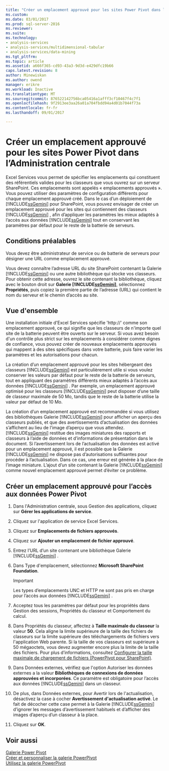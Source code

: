 ```yaml
---
title: "Créer un emplacement approuvé pour les sites Power Pivot dans l’Administration centrale | Documents Microsoft"
ms.custom: 
ms.date: 03/01/2017
ms.prod: sql-server-2016
ms.reviewer: 
ms.suite: 
ms.technology:
- analysis-services
- analysis-services/multidimensional-tabular
- analysis-services/data-mining
ms.tgt_pltfrm: 
ms.topic: article
ms.assetid: a666f365-cd93-43a3-9d3d-e429dfc19b66
caps.latest.revision: 8
author: Minewiskan
ms.author: owend
manager: erikre
ms.workload: Inactive
ms.translationtype: MT
ms.sourcegitcommit: 876522142756bca05416a1afff3cf10467f4c7f1
ms.openlocfilehash: 9f2913ee3aa26a01a704fbdd94a4d01b7044f73a
ms.contentlocale: fr-fr
ms.lasthandoff: 09/01/2017

---
```

# <a name="create-a-trusted-location-for-power-pivot-sites-in-central-administration"></a>Créer un emplacement approuvé pour les sites Power Pivot dans l’Administration centrale
  Excel Services vous permet de spécifier les emplacements qui constituent des référentiels valides pour les classeurs que vous ouvrez sur un serveur SharePoint. Ces emplacements sont appelés « emplacements approuvés ». Vous pouvez utiliser des paramètres de configuration différents pour chaque emplacement approuvé créé. Dans le cas d’un déploiement de [!INCLUDE[ssGemini](../../includes/ssgemini-md.md)] pour SharePoint, vous pouvez envisager de créer un emplacement approuvé pour les sites qui contiennent des classeurs [!INCLUDE[ssGemini](../../includes/ssgemini-md.md)] , afin d’appliquer les paramètres les mieux adaptés à l’accès aux données [!INCLUDE[ssGemini](../../includes/ssgemini-md.md)] tout en conservant les paramètres par défaut pour le reste de la batterie de serveurs.  
  
  
## <a name="prerequisites"></a>Conditions préalables  
 Vous devez être administrateur de service ou de batterie de serveurs pour désigner une URL comme emplacement approuvé.  
  
 Vous devez connaître l’adresse URL du site SharePoint contenant la Galerie [!INCLUDE[ssGemini](../../includes/ssgemini-md.md)] ou une autre bibliothèque qui stocke vos classeurs. Pour obtenir cette adresse, ouvrez le site contenant la bibliothèque, cliquez avec le bouton droit sur **Galerie [!INCLUDE[ssGemini](../../includes/ssgemini-md.md)]**, sélectionnez **Propriétés**, puis copiez la première partie de l’adresse (URL) qui contient le nom du serveur et le chemin d’accès au site.  
  
##  <a name="overview"></a> Vue d'ensemble  
 Une installation initiale d'Excel Services spécifie 'http://' comme son emplacement approuvé, ce qui signifie que les classeurs de n'importe quel site de la batterie peuvent être ouverts sur le serveur. Si vous avez besoin d'un contrôle plus strict sur les emplacements à considérer comme dignes de confiance, vous pouvez créer de nouveaux emplacements approuvés qui mappent à des sites spécifiques dans votre batterie, puis faire varier les paramètres et les autorisations pour chacun.  
  
 La création d’un emplacement approuvé pour les sites hébergeant des classeurs [!INCLUDE[ssGemini](../../includes/ssgemini-md.md)] est particulièrement utile si vous voulez conserver les valeurs par défaut pour le reste de la batterie de serveurs, tout en appliquant des paramètres différents mieux adaptés à l’accès aux données [!INCLUDE[ssGemini](../../includes/ssgemini-md.md)] . Par exemple, un emplacement approuvé optimisé pour les classeurs [!INCLUDE[ssGemini](../../includes/ssgemini-md.md)] peut disposer d’une taille de classeur maximale de 50 Mo, tandis que le reste de la batterie utilise la valeur par défaut de 10 Mo.  
  
 La création d’un emplacement approuvé est recommandée si vous utilisez des bibliothèques Galerie [!INCLUDE[ssGemini](../../includes/ssgemini-md.md)] pour afficher un aperçu des classeurs publiés, et que des avertissements d’actualisation des données s’affichent au lieu de l’image d’aperçu que vous attendez. [!INCLUDE[ssGemini](../../includes/ssgemini-md.md)] restitue des images miniatures des rapports et classeurs à l’aide de données et d’informations de présentation dans le document. Si l’avertissement lors de l’actualisation des données est activé pour un emplacement approuvé, il est possible que la Galerie [!INCLUDE[ssGemini](../../includes/ssgemini-md.md)] ne dispose pas d’autorisations suffisantes pour procéder à l’actualisation. Dans ce cas, une erreur est générée à la place de l’image miniature. L’ajout d’un site contenant la Galerie [!INCLUDE[ssGemini](../../includes/ssgemini-md.md)] comme nouvel emplacement approuvé permet d’éviter ce problème.  
  
##  <a name="create"></a> Créer un emplacement approuvé pour l’accès aux données Power Pivot  
  
1.  Dans l'Administration centrale, sous Gestion des applications, cliquez sur **Gérer les applications de service**.  
  
2.  Cliquez sur l'application de service Excel Services.  
  
3.  Cliquez sur **Emplacements de fichiers approuvés**.  
  
4.  Cliquez sur **Ajouter un emplacement de fichier approuvé**.  
  
5.  Entrez l’URL d’un site contenant une bibliothèque Galerie [!INCLUDE[ssGemini](../../includes/ssgemini-md.md)] .  
  
6.  Dans Type d'emplacement, sélectionnez **Microsoft SharePoint Foundation**.  
  
    > [!IMPORTANT]  
    >  Les types d’emplacements UNC et HTTP ne sont pas pris en charge pour l’accès aux données [!INCLUDE[ssGemini](../../includes/ssgemini-md.md)] .  
  
7.  Acceptez tous les paramètres par défaut pour les propriétés dans Gestion des sessions, Propriétés du classeur et Comportement du calcul.  
  
8.  Dans Propriétés du classeur, affectez à **Taille maximale du classeur** la valeur **50**. Cela aligne la limite supérieure de la taille des fichiers de classeurs sur la limite supérieure des téléchargements de fichiers vers l'application Web parente. Si la taille de vos classeurs est supérieure à 50 mégaoctets, vous devez augmenter encore plus la limite de la taille des fichiers. Pour plus d’informations, consultez [Configurer la taille maximale de chargement de fichiers &#40;PowerPivot pour SharePoint&#41;](../../analysis-services/power-pivot-sharepoint/configure-maximum-file-upload-size-power-pivot-for-sharepoint.md).  
  
9. Dans Données externes, vérifiez que l'option Autoriser les données externes a la valeur **Bibliothèques de connexions de données approuvées et incorporées**. Ce paramètre est obligatoire pour l’accès aux données [!INCLUDE[ssGemini](../../includes/ssgemini-md.md)] dans un classeur.  
  
10. De plus, dans Données externes, pour Avertir lors de l'actualisation, désactivez la case à cocher **Avertissement d'actualisation activé**. Le fait de décocher cette case permet à la Galerie [!INCLUDE[ssGemini](../../includes/ssgemini-md.md)] d’ignorer les messages d’avertissement habituels et d’afficher des images d’aperçu d’un classeur à la place.  
  
11. Cliquez sur **OK**.  
  
## <a name="see-also"></a>Voir aussi  
 [Galerie Power Pivot](http://msdn.microsoft.com/library/2a0db616-e08e-4062-aac8-979f8cad7794)   
 [Créer et personnaliser la galerie PowerPivot](../../analysis-services/power-pivot-sharepoint/create-and-customize-power-pivot-gallery.md)   
 [Utilisez la galerie PowerPivot](../../analysis-services/power-pivot-sharepoint/use-power-pivot-gallery.md)  
  
  


